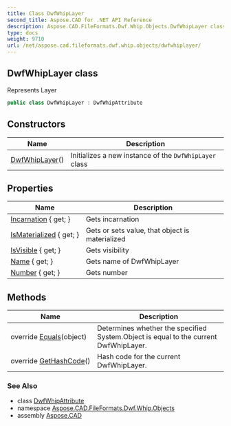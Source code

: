 ```yaml
---
title: Class DwfWhipLayer
second_title: Aspose.CAD for .NET API Reference
description: Aspose.CAD.FileFormats.Dwf.Whip.Objects.DwfWhipLayer class. Represents Layer
type: docs
weight: 9710
url: /net/aspose.cad.fileformats.dwf.whip.objects/dwfwhiplayer/
---
```

## DwfWhipLayer class

Represents Layer

```csharp
public class DwfWhipLayer : DwfWhipAttribute
```

## Constructors

| Name | Description |
| --- | --- |
| [DwfWhipLayer](dwfwhiplayer/)() | Initializes a new instance of the `DwfWhipLayer` class |

## Properties

| Name | Description |
| --- | --- |
| [Incarnation](../../aspose.cad.fileformats.dwf.whip.objects/dwfwhiplayer/incarnation/) { get; } | Gets incarnation |
| [IsMaterialized](../../aspose.cad.fileformats.dwf.whip.objects/dwfwhipobject/ismaterialized/) { get; } | Gets or sets value, that object is materialized |
| [IsVisible](../../aspose.cad.fileformats.dwf.whip.objects/dwfwhiplayer/isvisible/) { get; } | Gets visibility |
| [Name](../../aspose.cad.fileformats.dwf.whip.objects/dwfwhiplayer/name/) { get; } | Gets name of DwfWhipLayer |
| [Number](../../aspose.cad.fileformats.dwf.whip.objects/dwfwhiplayer/number/) { get; } | Gets number |

## Methods

| Name | Description |
| --- | --- |
| override [Equals](../../aspose.cad.fileformats.dwf.whip.objects/dwfwhiplayer/equals/)(object) | Determines whether the specified System.Object is equal to the current DwfWhipLayer. |
| override [GetHashCode](../../aspose.cad.fileformats.dwf.whip.objects/dwfwhiplayer/gethashcode/)() | Hash code for the current DwfWhipLayer. |

### See Also

* class [DwfWhipAttribute](../dwfwhipattribute/)
* namespace [Aspose.CAD.FileFormats.Dwf.Whip.Objects](../../aspose.cad.fileformats.dwf.whip.objects/)
* assembly [Aspose.CAD](../../)


